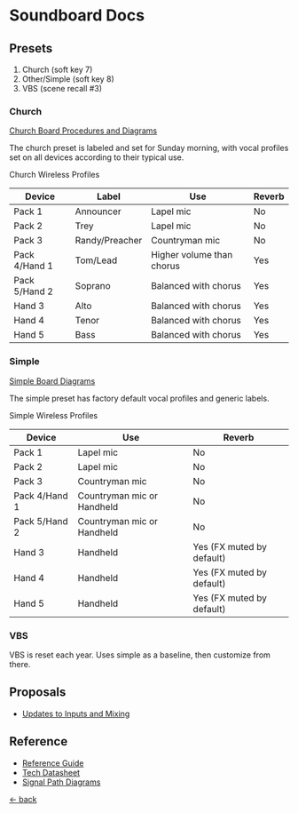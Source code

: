 # Soundboard Docs

## Presets

1. Church (soft key 7)
2. Other/Simple (soft key 8)
3. VBS (scene recall #3)

### Church

[Church Board Procedures and Diagrams](soundboard-church.md)

The church preset is labeled and set for Sunday morning, with vocal profiles set on all devices according to their typical use.

Church Wireless Profiles

| Device | Label | Use | Reverb |
| --- | --- | --- | --- |
| Pack 1 | Announcer | Lapel mic | No |
| Pack 2 | Trey | Lapel mic | No |
| Pack 3 | Randy/Preacher | Countryman mic | No |
| Pack 4/Hand 1 | Tom/Lead | Higher volume than chorus | Yes |
| Pack 5/Hand 2 | Soprano | Balanced with chorus | Yes |
| Hand 3 | Alto | Balanced with chorus | Yes |
| Hand 4 | Tenor | Balanced with chorus | Yes |
| Hand 5 | Bass | Balanced with chorus | Yes |

### Simple

[Simple Board Diagrams](soundboard-simple.md)

The simple preset has factory default vocal profiles and generic labels.

Simple Wireless Profiles

| Device | Use | Reverb |
| --- | --- | --- |
| Pack 1 | Lapel mic | No |
| Pack 2 | Lapel mic | No |
| Pack 3 | Countryman mic | No |
| Pack 4/Hand 1 | Countryman mic or Handheld | No |
| Pack 5/Hand 2 | Countryman mic or Handheld | No |
| Hand 3 | Handheld | Yes (FX muted by default) |
| Hand 4 | Handheld | Yes (FX muted by default) |
| Hand 5 | Handheld | Yes (FX muted by default) |

### VBS

VBS is reset each year.  Uses simple as a baseline, then customize from there.

## Proposals

- [Updates to Inputs and Mixing](./proposed-updates.md)

## Reference

- [Reference Guide](https://www.allen-heath.com/media/SQ_ReferenceGuide_V1_5_0.pdf)
- [Tech Datasheet](https://www.allen-heath.com/media/SQ-5-Technical-Datasheet_G.pdf)
- [Signal Path Diagrams](https://support.allen-heath.com/hc/en-gb/articles/4402940459537-SQ-Basic-Signal-Path-Diagrams-Input-Group-LR-Aux-Matrix)

[<- back](README.md)
